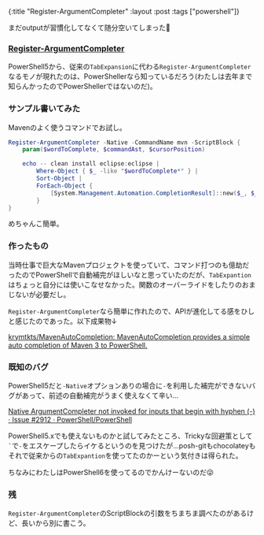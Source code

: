 {:title "Register-ArgumentCompleter"
 :layout :post
 :tags  ["powershell"]}

まだoutputが習慣化してなくて随分空いてしまった🤔

### [Register-ArgumentCompleter](https://docs.microsoft.com/en-us/powershell/module/microsoft.powershell.core/register-argumentcompleter?view=powershell-6)

PowerShell5から、従来の`TabExpansion`に代わる`Register-ArgumentCompleter`なるモノが現れたのは、PowerShellerなら知っているだろう(わたしは去年まで知らんかったのでPowerShellerではないのだ)。

### サンプル書いてみた

Mavenのよく使うコマンドでお試し。

```powershell
Register-ArgumentCompleter -Native -CommandName mvn -ScriptBlock {
    param($wordToComplete, $commandAst, $cursorPosition)

    echo -- clean install eclipse:eclipse |
        Where-Object { $_ -like "$wordToComplete*" } |
        Sort-Object |
        ForEach-Object {
            [System.Management.Automation.CompletionResult]::new($_, $_, 'ParameterValue', $_)
        }
}
```

めちゃんこ簡単。

### 作ったもの

当時仕事で巨大なMavenプロジェクトを使っていて、コマンド打つのも億劫だったのでPowerShellで自動補完がほしいなと思っていたのだが、`TabExpantion`はちょっと自分には使いこなせなかった。関数のオーバーライドをしたりのおまじないが必要だし。

`Register-ArgumentCompleter`なら簡単に作れたので、APIが進化してる感をひしと感じたのであった。以下成果物↓

[krymtkts/MavenAutoCompletion: MavenAutoCompletion provides a simple auto completion of Maven 3 to PowerShell.](https://github.com/krymtkts/MavenAutoCompletion)

### 既知のバグ

PowerShell5だと`-Native`オプションありの場合に`-`を利用した補完ができないバグがあって、前述の自動補完がうまく使えなくて辛い...

[Native ArgumentCompleter not invoked for inputs that begin with hyphen (-) · Issue #2912 · PowerShell/PowerShell](https://github.com/PowerShell/PowerShell/issues/2912)

PowerShell5.xでも使えないものかと試してみたところ、Trickyな回避策として<code>&#x60;</code>で`-`をエスケープしたらイケるというのを見つけたが...posh-gitもchocolateyもそれで従来からの`TabExpantion`を使ってたのかーという気付きは得られた。

ちなみにわたしはPowerShell6を使ってるのでかんけーないのだ😜

### 残

`Register-ArgumentCompleter`のScriptBlockの引数をちまちま調べたのがあるけど、長いから別に書こう。
